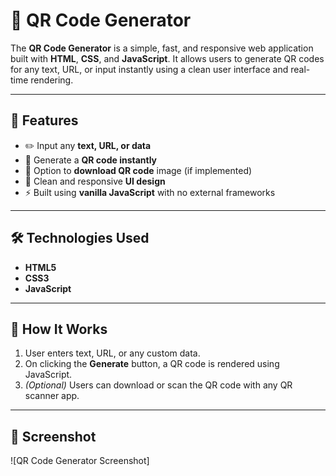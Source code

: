 # 🔳 QR Code Generator

The **QR Code Generator** is a simple, fast, and responsive web application built with **HTML**, **CSS**, and **JavaScript**. It allows users to generate QR codes for any text, URL, or input instantly using a clean user interface and real-time rendering.

---

## 🚀 Features

- ✏️ Input any **text, URL, or data**
- 🔳 Generate a **QR code instantly**
- 💾 Option to **download QR code** image (if implemented)
- 🎨 Clean and responsive **UI design**
- ⚡ Built using **vanilla JavaScript** with no external frameworks

---

## 🛠️ Technologies Used

- **HTML5**  
- **CSS3**  
- **JavaScript**

---

## 🎯 How It Works

1. User enters text, URL, or any custom data.
2. On clicking the **Generate** button, a QR code is rendered using JavaScript.
3. *(Optional)* Users can download or scan the QR code with any QR scanner app.

---

## 📸 Screenshot

![QR Code Generator Screenshot]

